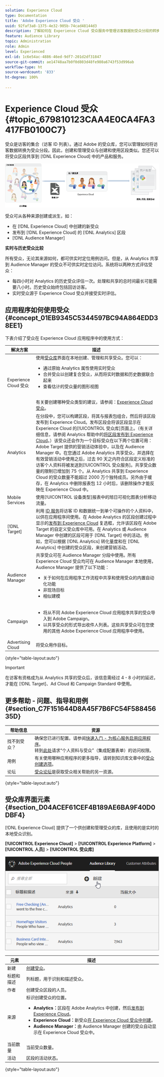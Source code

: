 ```yaml
---
solution: Experience Cloud
type: Documentation
title: 'Adobe Experience Cloud 受众 '
uuid: 92faf3a8-1375-4e32-905b-74cad48144d3
description: 了解如何在 Experience Cloud 受众服务中管理访客数据到受众分段的转换。
feature: Audience Library
topic: Administration
role: Admin
level: Experienced
exl-id: 1c6e54ac-4886-46ed-9df7-201d2df31847
source-git-commit: ae14748aa7b0f0d803d48fe980a6743f53d996ab
workflow-type: ht
source-wordcount: '833'
ht-degree: 100%

---
```


# Experience Cloud 受众 {#topic_679810123CAA4E0CA4FA3417FB0100C7}

受众是访客的集合（访客 ID 列表）。通过 Adobe 的受众库，您可以管理如何将访客数据转换为受众分段。因此，创建和管理受众与创建和使用区段类似。您还可以将受众区段共享到 [!DNL Experience Cloud] 中的产品和服务。

![Experience Cloud 受众](assets/audiences.png)

受众可从各种来源创建或派生，如：

* 在 [!DNL Experience Cloud] 中创建的新受众
* 发布到 [!DNL Experience Cloud] 的 [!DNL Analytics] 区段
* [!DNL Audience Manager]

**实时与历史受众比较**

所有受众，无论其来源如何，都可供实时定位用例访问。但是，从 Analytics 共享到 Audience Manager 的受众不可供实时定位访问。系统将以两种方式评估受众：

* 每四小时对 Analytics 的历史受众评估一次。处理和共享的总时间最长可能需要八小时。历史受众始终包括回访访客。
* 实时受众源于 Experience Cloud 受众并接受实时评估。

## 应用程序如何使用受众 {#concept_01EB9345C5344597BC94A864EDD38EE1}

下表介绍了受众在 Experience Cloud 应用程序中的使用方式：

| 解决方案 | 描述 |
|--- |--- |
| Experience Cloud 受众 | 使用[受众库](audience-library.md)界面在本地创建、管理和共享受众。您可以：<ul><li>通过原始 Analytics 属性使用实时受众</li><li>合并受众以创建复合受众，从而将实时数据和历史数据联合起来</li><li>查看估计的受众量的图形视图</li></ul><br>有关要创建哪种受众类型的建议，请参阅：[Experience Cloud 受众](https://experienceleague.adobe.com/docs/experience-cloud-kcs/kbarticles/KA-16471.html?lang=zh-Hans)。 |
| Analytics | 在分段中，您可以构建区段，将其与报表包组合，然后将该区段发布到 Experience Cloud。发布区段会将该区段显示在 Experience Cloud 的[!UICONTROL 受众库]页面上。（有关详细信息，请参阅 Analytics 帮助中的[将区段发布到 Experience Cloud](https://experienceleague.adobe.com/docs/analytics/components/segmentation/segmentation-workflow/seg-publish.html?lang=zh-Hans)。）该受众还会作为一个目标受众在以下两个位置可用：Adobe Target 提供的营销活动体验中，以及在 Audience Manager 中。在您通过 Adobe Analytics 共享受众，并选择在有效营销活动中使用之后，过去 90 天之内符合区段定义标准的访客个人资料将被发送到[!UICONTROL 受众服务]。共享受众数量的限制已增加到 75 个。从 Analytics 共享到 Experience Cloud 的受众数量不能超过 2000 万个独特成员。另外由于缓存，在 Analytics 中删除报表包 12 小时后，该删除操作才能反映在 Experience Cloud 中。 |
| Mobile Services | 使用[!UICONTROL 设备类型]报表中的旭日可视化图表分析移动流量。 |
| [!DNL Target] | 利用 [ID 服务](https://experienceleague.adobe.com/docs/id-service/using/home.html?lang=zh-Hans)将访客 ID 和数据统一到单个可操作的个人资料中，以供在应用程序间使用。在 Adobe Analytics 的区段创建过程中显示的[发布到 Experience Cloud](audience-library.md) 复选框，允许该区段在 Adobe Target 的自定义受众库中可用。在 Analytics 或 Audience Manager 中创建的区段可用于 [!DNL Target] 中的活动。例如，您可以根据 [!DNL Analytics] 转化量度和在 [!DNL Analytics] 中创建的受众区段，来创建营销活动。 |
| Audience Manager | 共享受众可在 Audience Manager 分段中使用。所有 Experience Cloud 受众均可在 Audience Manager 本地使用，Audience Manager 提供了以下功能：<ul><li>关于如何在应用程序工作流程中共享和使用受众的内置自动化功能</li><li>非现场目标</li><li>相似建模</li></ul> |
| Campaign | <ul><li>将从不同 Adobe Experience Cloud 应用程序共享的受众导入到 Adobe Campaign。</li><li>以共享受众的形式导出收件人列表。这些共享受众可在您使用的其他 Adobe Experience Cloud 应用程序中使用。</li></ul> |
| Advertising Cloud | 将受众用作目标。 |

{style=&quot;table-layout:auto&quot;}

>[!IMPORTANT]
>
>在访客有资格成为从 Analytics 共享的受众后，该信息需经过 4 - 8 小时的延迟，才能在 [!DNL Target]、Ad Cloud 和 Campaign Standard 中使用。

## 更多帮助 - 问题、指导和用例 {#section_C7F151644D8A45F7B6FC54F58845635D}

| 帮助信息 | 资源 |
|--- |--- |
| 找不到受众？ | 确保您已进行配置。请参阅[快速入门 - 为核心服务启用应用程序](core-services.md)。<br>转到[此处](https://adobe.allegiancetech.com/cgi-bin/qwebcorporate.dll?idx=X8SVES)请求“个人资料与受众”（集成配置表单）的访问权限。 |
| 用例 | 有关使用哪种应用程序的更多指导，请转到知识库文章中的[受众创建选项](https://experienceleague.adobe.com/docs/experience-cloud-kcs/kbarticles/KA-16471.html?lang=zh-Hans)。 |
| 论坛 | [受众论坛](https://experienceleaguecommunities.adobe.com/t5/Adobe-Experience-Cloud-Audiences/ct-p/experience-cloud-audiences-community)是获取受众相关帮助的另一资源。 |

{style=&quot;table-layout:auto&quot;}

## 受众库界面元素 {#section_D04ACEF61CEF4B189AE6BA9F40D0DBF4}

[!DNL Experience Cloud] 提供了一个供创建和管理受众的库，且使用的是实时的本地受众识别。

**[!UICONTROL Experience Cloud]** > **[!UICONTROL Experience Platform]** > **[!UICONTROL 人员]** > **[!UICONTROL 受众库]**

![在受众库中添加受众](assets/audience_library.png)

| 元素 | 描述 |
|--- |--- |
| 新建 | [创建受众](audience-library.md)。 |
| 标题和描述 | 列标题，用于识别和描述受众。 |
| 作者 | 创建受众区段的人员。 |
| 来源 | 标识创建受众的位置。<ul><li>**Analytics：**&#x200B;区段在 Adobe Analytics 中创建，然后[发布到 Experience Cloud](audience-library.md)。</li><li>**Experience Cloud：**&#x200B;新受众[在 Experience Cloud 受众中创建](audience-library.md)。</li><li>**Audience Manager：**&#x200B;由 Audience Manager 创建的受众自动显示在 Experience Cloud 受众中。</li></ul> |
| 当前数量 | 当前受众数量。 |
| 活动 | 区段的活动状态。 |

{style=&quot;table-layout:auto&quot;}
